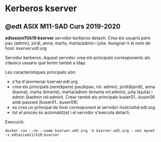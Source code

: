 # Kerberos kserver
## @edt ASIX M11-SAD Curs 2019-2020

**edtasixm11/k19:kserver** servidor kerberos detach. Crea els usuaris pere
  pau (admin), jordi, anna, marta, marta/admin i julia.
  Assignar-li el nom de host: *kserver.edt.org*

Servidor kerberos. Aquest servidor crea els principals corresponents als clàssics
usuaris que tenim també a ldap.

Les característiques principals són:
 * s'ha d'anomenar kserver.edt.org
 * crea els principals pere(kpere) pau(kpau, rol: admin), jordi(kjordi), 
   anna (kanna), marta (kmarta), marta/admin (kmarta rol:admin), julia (kjulia) 
   i admin (kadmin rol:admin).  Crear també els principals kuser01...kuser06 
   amb passwd (kuser01...kuser06).
 * es crea un principal de host corresponent al servidor host/sshd.edt.org.
 * tot el procés és automatitzat i el servidor s'executa detach.

Execució:
```
docker run --rm --name kserver.edt.org -h kserver.edt.org --net mynet -s edtasixm11/k19:kserver
```
